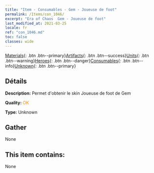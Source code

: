 ```yaml
---
title: "Item - Consumables - Gem - Joueuse de foot"
permalink: /Items/con_1046/
excerpt: "Era of Chaos  Gem - Joueuse de foot"
last_modified_at: 2021-03-25
locale: fr
ref: "con_1046.md"
toc: false
classes: wide
---
```

 [Materials](/fr/Items/){: .btn .btn--primary}[Artifacts](/fr/Items/Artifacts/){: .btn .btn--success}[Units](/fr/Items/Units/){: .btn .btn--warning}[Heroes](/fr/Items/Heroes/){: .btn .btn--danger}[Consumables](/fr/Items/Consumables/){: .btn .btn--info}[Unknown](/fr/Items/Unknown/){: .btn .btn--primary}

## Détails
 **Description:** Permet d'obtenir le skin Joueuse de foot de Gem

 **Quality:** <span style="color: #FF8C00">OK</span>

 **Type:** Unknown

## Gather

  None

## This item contains:

  None

